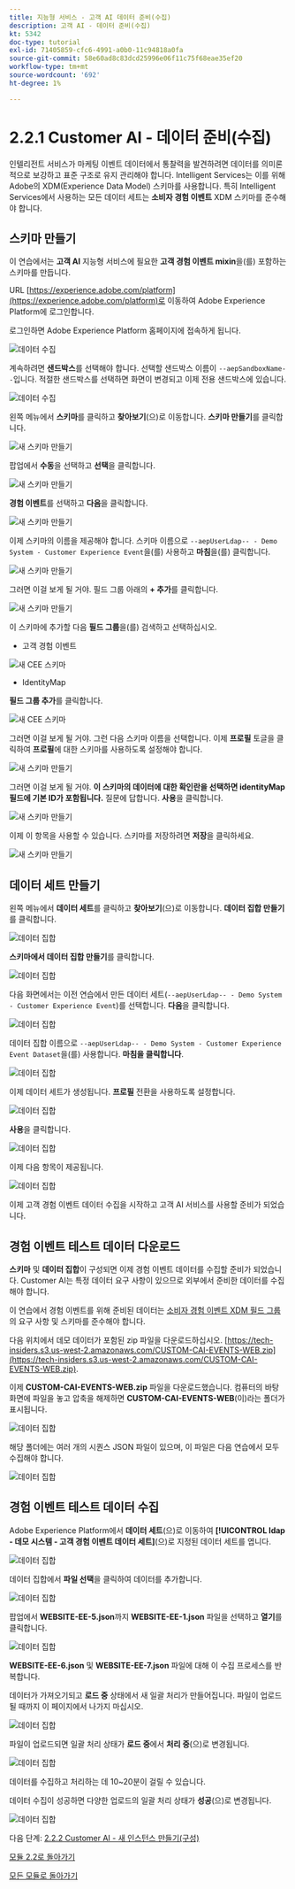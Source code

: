 ```yaml
---
title: 지능형 서비스 - 고객 AI 데이터 준비(수집)
description: 고객 AI - 데이터 준비(수집)
kt: 5342
doc-type: tutorial
exl-id: 71405859-cfc6-4991-a0b0-11c94818a0fa
source-git-commit: 58e60ad8c83dcd25996e06f11c75f68eae35ef20
workflow-type: tm+mt
source-wordcount: '692'
ht-degree: 1%

---
```


# 2.2.1 Customer AI - 데이터 준비(수집)

인텔리전트 서비스가 마케팅 이벤트 데이터에서 통찰력을 발견하려면 데이터를 의미론적으로 보강하고 표준 구조로 유지 관리해야 합니다. Intelligent Services는 이를 위해 Adobe의 XDM(Experience Data Model) 스키마를 사용합니다.
특히 Intelligent Services에서 사용하는 모든 데이터 세트는 **소비자 경험 이벤트** XDM 스키마를 준수해야 합니다.

## 스키마 만들기

이 연습에서는 **고객 AI** 지능형 서비스에 필요한 **고객 경험 이벤트 mixin**&#x200B;을(를) 포함하는 스키마를 만듭니다.

URL [https://experience.adobe.com/platform](https://experience.adobe.com/platform)로 이동하여 Adobe Experience Platform에 로그인합니다.

로그인하면 Adobe Experience Platform 홈페이지에 접속하게 됩니다.

![데이터 수집](../../datacollection/module1.2/images/home.png)

계속하려면 **샌드박스**&#x200B;를 선택해야 합니다. 선택할 샌드박스 이름이 ``--aepSandboxName--``입니다. 적절한 샌드박스를 선택하면 화면이 변경되고 이제 전용 샌드박스에 있습니다.

![데이터 수집](../../datacollection/module1.2/images/sb1.png)

왼쪽 메뉴에서 **스키마**&#x200B;를 클릭하고 **찾아보기**(으)로 이동합니다. **스키마 만들기**&#x200B;를 클릭합니다.

![새 스키마 만들기](./images/createschemabutton.png)

팝업에서 **수동**&#x200B;을 선택하고 **선택**&#x200B;을 클릭합니다.

![새 스키마 만들기](./images/schmanual.png)

**경험 이벤트**&#x200B;를 선택하고 **다음**&#x200B;을 클릭합니다.

![새 스키마 만들기](./images/xdmee.png)

이제 스키마의 이름을 제공해야 합니다. 스키마 이름으로 `--aepUserLdap-- - Demo System - Customer Experience Event`을(를) 사용하고 **마침**&#x200B;을(를) 클릭합니다.

![새 스키마 만들기](./images/schname.png)

그러면 이걸 보게 될 거야. 필드 그룹 아래의 **+ 추가**&#x200B;를 클릭합니다.

![새 스키마 만들기](./images/xdmee1.png)

이 스키마에 추가할 다음 **필드 그룹**&#x200B;을(를) 검색하고 선택하십시오.

- 고객 경험 이벤트

![새 CEE 스키마](./images/cee1.png)

- IdentityMap

**필드 그룹 추가**&#x200B;를 클릭합니다.

![새 CEE 스키마](./images/cee2.png)

그러면 이걸 보게 될 거야. 그런 다음 스키마 이름을 선택합니다. 이제 **프로필** 토글을 클릭하여 **프로필**&#x200B;에 대한 스키마를 사용하도록 설정해야 합니다.

![새 스키마 만들기](./images/xdmee3.png)

그러면 이걸 보게 될 거야. **이 스키마의 데이터에 대한 확인란을 선택하면 identityMap 필드에 기본 ID가 포함됩니다.** 질문에 답합니다. **사용**&#x200B;을 클릭합니다.

![새 스키마 만들기](./images/xdmee4.png)

이제 이 항목을 사용할 수 있습니다. 스키마를 저장하려면 **저장**&#x200B;을 클릭하세요.

![새 스키마 만들기](./images/xdmee5.png)

## 데이터 세트 만들기

왼쪽 메뉴에서 **데이터 세트**&#x200B;를 클릭하고 **찾아보기**(으)로 이동합니다. **데이터 집합 만들기**&#x200B;를 클릭합니다.

![데이터 집합](./images/createds.png)

**스키마에서 데이터 집합 만들기**&#x200B;를 클릭합니다.

![데이터 집합](./images/createdatasetfromschema.png)

다음 화면에서는 이전 연습에서 만든 데이터 세트(`--aepUserLdap-- - Demo System - Customer Experience Event`)를 선택합니다. **다음**&#x200B;을 클릭합니다.

![데이터 집합](./images/createds1.png)

데이터 집합 이름으로 `--aepUserLdap-- - Demo System - Customer Experience Event Dataset`을(를) 사용합니다. **마침을 클릭합니다**.

![데이터 집합](./images/createds2.png)

이제 데이터 세트가 생성됩니다. **프로필** 전환을 사용하도록 설정합니다.

![데이터 집합](./images/createds3.png)

**사용**&#x200B;을 클릭합니다.

![데이터 집합](./images/createds4.png)

이제 다음 항목이 제공됩니다.

![데이터 집합](./images/createds5.png)

이제 고객 경험 이벤트 데이터 수집을 시작하고 고객 AI 서비스를 사용할 준비가 되었습니다.

## 경험 이벤트 테스트 데이터 다운로드

**스키마** 및 **데이터 집합**&#x200B;이 구성되면 이제 경험 이벤트 데이터를 수집할 준비가 되었습니다. Customer AI는 특정 데이터 요구 사항이 있으므로 외부에서 준비한 데이터를 수집해야 합니다.

이 연습에서 경험 이벤트를 위해 준비된 데이터는 [소비자 경험 이벤트 XDM 필드 그룹](https://github.com/adobe/xdm/blob/797cf4930d5a80799a095256302675b1362c9a15/docs/reference/context/experienceevent-consumer.schema.md)의 요구 사항 및 스키마를 준수해야 합니다.

다음 위치에서 데모 데이터가 포함된 zip 파일을 다운로드하십시오. [https://tech-insiders.s3.us-west-2.amazonaws.com/CUSTOM-CAI-EVENTS-WEB.zip](https://tech-insiders.s3.us-west-2.amazonaws.com/CUSTOM-CAI-EVENTS-WEB.zip).

이제 **CUSTOM-CAI-EVENTS-WEB.zip** 파일을 다운로드했습니다. 컴퓨터의 바탕 화면에 파일을 놓고 압축을 해제하면 **CUSTOM-CAI-EVENTS-WEB**(이)라는 폴더가 표시됩니다.

![데이터 집합](./images/ingest.png)

해당 폴더에는 여러 개의 시퀀스 JSON 파일이 있으며, 이 파일은 다음 연습에서 모두 수집해야 합니다.

![데이터 집합](./images/ingest1a.png)

## 경험 이벤트 테스트 데이터 수집

Adobe Experience Platform에서 **데이터 세트**(으)로 이동하여 **[!UICONTROL ldap - 데모 시스템 - 고객 경험 이벤트 데이터 세트]**(으)로 지정된 데이터 세트를 엽니다.

![데이터 집합](./images/ingest1.png)

데이터 집합에서 **파일 선택**&#x200B;을 클릭하여 데이터를 추가합니다.

![데이터 집합](./images/ingest2.png)

팝업에서 **WEBSITE-EE-5.json**&#x200B;까지 **WEBSITE-EE-1.json** 파일을 선택하고 **열기**&#x200B;를 클릭합니다.

![데이터 집합](./images/ingest3.png)

**WEBSITE-EE-6.json** 및 **WEBSITE-EE-7.json** 파일에 대해 이 수집 프로세스를 반복합니다.

데이터가 가져오기되고 **로드 중** 상태에서 새 일괄 처리가 만들어집니다. 파일이 업로드될 때까지 이 페이지에서 나가지 마십시오.

![데이터 집합](./images/ingest4.png)

파일이 업로드되면 일괄 처리 상태가 **로드 중**&#x200B;에서 **처리 중**(으)로 변경됩니다.

![데이터 집합](./images/ingest5.png)

데이터를 수집하고 처리하는 데 10~20분이 걸릴 수 있습니다.

데이터 수집이 성공하면 다양한 업로드의 일괄 처리 상태가 **성공**(으)로 변경됩니다.

![데이터 집합](./images/ingest7.png)

다음 단계: [2.2.2 Customer AI - 새 인스턴스 만들기(구성)](./ex2.md)

[모듈 2.2로 돌아가기](./intelligent-services.md)

[모든 모듈로 돌아가기](./../../../overview.md)
